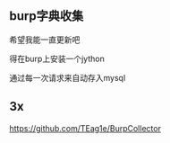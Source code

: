 ## burp字典收集
希望我能一直更新吧

得在burp上安装一个jython

通过每一次请求来自动存入mysql



## 3x
https://github.com/TEag1e/BurpCollector